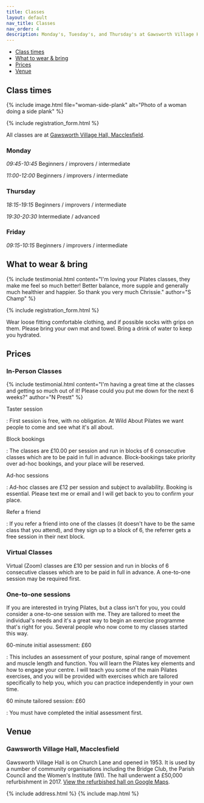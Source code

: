 ```yaml
---
title: Classes
layout: default
nav_title: Classes
nav_order: 4
description: Monday's, Tuesday's, and Thursday's at Gawsworth Village Hall, Macclesfield.
---
```


* [Class times](#class-times)
* [What to wear &amp; bring](#what-to-wear--bring)
* [Prices](#prices)
* [Venue](#venue)

## Class times

{% include image.html
    file="woman-side-plank"
    alt="Photo of a woman doing a side plank"
%}

{% include registration_form.html %}

All classes are at [Gawsworth Village Hall, Macclesfield](#gawsworth-village-hall-macclesfield).

### Monday

<em><time>09:45</time>-<time>10:45</time></em> Beginners / improvers / intermediate

<em><time>11:00</time>-<time>12:00</time></em> Beginners / improvers / intermediate

### Thursday

<em><time>18:15</time>-<time>19:15</time></em> Beginners / improvers / intermediate

<em><time>19:30</time>-<time>20:30</time></em> Intermediate / advanced

### Friday

<em><time>09:15</time>-<time>10:15</time></em> Beginners / improvers / intermediate

## What to wear & bring

{% include testimonial.html
    content="I'm loving your Pilates classes, they make me feel so much better!  Better balance, more supple and generally much healthier and happier. So thank you very much Chrissie."
    author="S Champ" %}

{% include registration_form.html %}

Wear loose fitting comfortable clothing, and if possible socks with grips on them. Please bring your own mat and towel. Bring a drink of water to keep you hydrated.

## Prices

### In-Person Classes

{% include testimonial.html
    content="I'm having a great time at the classes and getting so much out of it!  Please could you put me down for the next 6 weeks?"
    author="N Prestt" %}

Taster session

: First session is free, with no obligation. At Wild About Pilates we want people to come and see what it's all about.

Block bookings

: The classes are £10.00 per session and run in blocks of 6 consecutive classes which are to be paid in full in advance. Block-bookings take priority over ad-hoc bookings, and your place will be reserved.

Ad-hoc sessions

: Ad-hoc classes are £12 per session and subject to availability. Booking is essential. Please text me or email and I will get back to you to confirm your place.

Refer a friend

: If you refer a friend into one of the classes (it doesn't have to be the same class that you attend), and they sign up to a block of 6, the referrer gets a free session in their next block.

### Virtual Classes

Virtual (Zoom) classes are £10 per session and run in blocks of 6 consecutive classes which are to be paid in full in advance. A one-to-one session may be required first.

### One-to-one sessions

If you are interested in trying Pilates, but a class isn't for you, you could consider a one-to-one session with me. They are tailored to meet the individual's needs and it's a great way to begin an exercise programme that's right for you. Several people who now come to my classes started this way.

60-minute initial assessment: £60

: This includes an assessment of your posture, spinal range of movement and muscle length and function. You will learn the Pilates key elements and how to engage your centre. I will teach you some of the main Pilates exercises, and you will be provided with exercises which are tailored specifically to help you, which you can practice independently in your own time.

60 minute tailored session: £60

: You must have completed the initial assessment first.

## Venue

### Gawsworth Village Hall, Macclesfield

Gawsworth Village Hall is on Church Lane and opened in 1953. It is used by a number of community organisations including the Bridge Club, the Parish Council and the Women's Institute (WI). The hall underwent a £50,000 refurbishment in 2017. <a href="https://www.google.co.uk/maps/@53.2303733,-2.1688624,3a,90y,140.17h,82.29t/data=!3m8!1e1!3m6!1sAF1QipMcPedMvoto3adPyxireF72yFfo_q5HrEAY2Ats!2e10!3e11!6shttps:%2F%2Flh5.googleusercontent.com%2Fp%2FAF1QipMcPedMvoto3adPyxireF72yFfo_q5HrEAY2Ats%3Dw203-h100-k-no-pi-0-ya331.4644-ro0-fo100!7i8704!8i4352">View the refurbished hall on Google Maps</a>.

{% include address.html %}
{% include map.html %}

